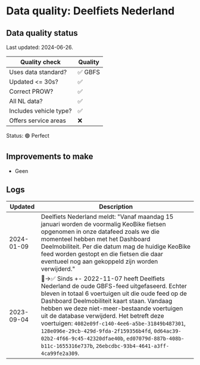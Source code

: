 # Data quality: Deelfiets Nederland

## Data quality status

Last updated: 2024-06-26.

| **Quality check**           | **Quality**
| --                          | -- |
| Uses data standard?         | ✅ GBFS
| Updated <= 30s?             | ✅
| Correct PROW?               | ✅
| All NL data?                | ✅
| Includes vehicle type?      | ✅
| Offers service areas        | ❌

Status: 🟢 Perfect

## Improvements to make

- Geen

## Logs

| Updated    | Description
| ----       | ---
| 2024-01-09 | Deelfiets Nederland meldt: "Vanaf maandag 15 januari worden de voormalig KeoBike fietsen opgenomen in onze datafeed zoals we die momenteel hebben met het Dashboard Deelmobiliteit. Per die datum mag de huidige KeoBike feed worden gestopt en die fietsen die daar eventueel nog aan gekoppeld zijn worden verwijderd."
| 2023-09-04 | 🐛->✅ Sinds +- 2022-11-07 heeft Deelfiets Nederland de oude GBFS-feed uitgefaseerd. Echter bleven in totaal 6 voertuigen uit die oude feed op de Dashboard Deelmobiliteit kaart staan. Vandaag hebben we deze niet-meer-bestaande voertuigen uit de database verwijderd. Het betreft deze voertuigen: `4082e09f-c140-4ee6-a5be-31849b487301`, `128e096e-29cb-429d-9fda-2f159356b4fd`, `0d64ac39-02b2-4f66-9c45-42320dfae40b`, `ed07079d-887b-408b-b11c-1655316e737b`, `26ebcdbc-93b4-4641-a3ff-4ca99fe2a309`.
